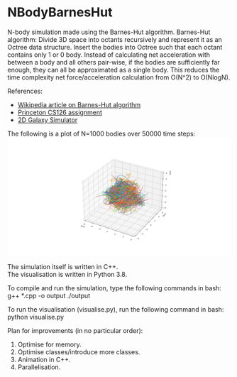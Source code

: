 # NBodyBarnesHut

N-body simulation made using the Barnes-Hut algorithm.
Barnes-Hut algorithm: Divide 3D space into octants recursively and represent it as an Octree data structure. Insert the bodies into Octree such that each octant contains only 1 or 0 body. Instead of calculating net acceleration with between a body and all others pair-wise, if the bodies are sufficiently far enough, they can all be approximated as a single body. This reduces the time complexity net force/acceleration calculation from O(N^2) to O(NlogN).

References:

- [Wikipedia article on Barnes-Hut algorithm](https://en.wikipedia.org/wiki/Barnes%E2%80%93Hut_simulation)
- [Princeton CS126 assignment](https://www.cs.princeton.edu/courses/archive/fall03/cs126/assignments/barnes-hut.html)
- [2D Galaxy Simulator](https://beltoforion.de/en/barnes-hut-galaxy-simulator/)

The following is a plot of N=1000 bodies over 50000 time steps:
![1k bodies 50k steps](/img/NBBH1k50ksteps.png?raw=true "Figure 1")

The simulation itself is written in C++.  
The visualisation is written in Python 3.8.

To compile and run the simulation, type the following commands in bash:
g++ \*.cpp -o output
./output

To run the visualisation (visualise.py), run the following command in bash:
python visualise.py

Plan for improvements (in no particular order):

1. Optimise for memory.
2. Optimise classes/introduce more classes.
3. Animation in C++.
4. Parallelisation.
